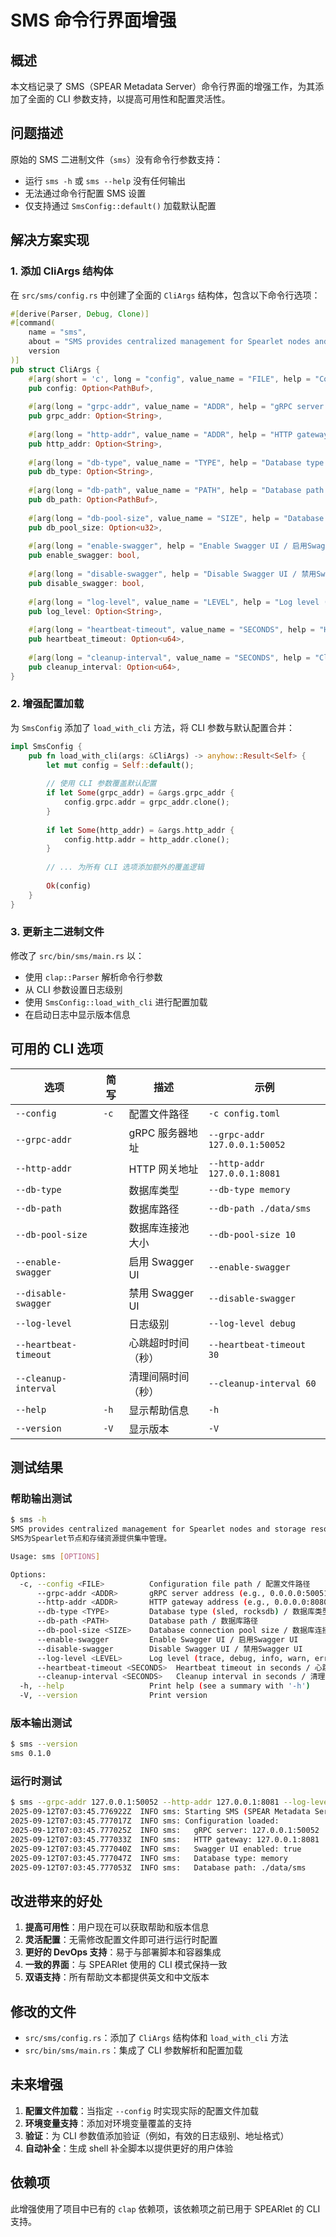 # SMS 命令行界面增强

## 概述
本文档记录了 SMS（SPEAR Metadata Server）命令行界面的增强工作，为其添加了全面的 CLI 参数支持，以提高可用性和配置灵活性。

## 问题描述
原始的 SMS 二进制文件（`sms`）没有命令行参数支持：
- 运行 `sms -h` 或 `sms --help` 没有任何输出
- 无法通过命令行配置 SMS 设置
- 仅支持通过 `SmsConfig::default()` 加载默认配置

## 解决方案实现

### 1. 添加 CliArgs 结构体
在 `src/sms/config.rs` 中创建了全面的 `CliArgs` 结构体，包含以下命令行选项：

```rust
#[derive(Parser, Debug, Clone)]
#[command(
    name = "sms",
    about = "SMS provides centralized management for Spearlet nodes and storage resources.\nSMS为Spearlet节点和存储资源提供集中管理。",
    version
)]
pub struct CliArgs {
    #[arg(short = 'c', long = "config", value_name = "FILE", help = "Configuration file path / 配置文件路径")]
    pub config: Option<PathBuf>,
    
    #[arg(long = "grpc-addr", value_name = "ADDR", help = "gRPC server address (e.g., 0.0.0.0:50051) / gRPC服务器地址")]
    pub grpc_addr: Option<String>,
    
    #[arg(long = "http-addr", value_name = "ADDR", help = "HTTP gateway address (e.g., 0.0.0.0:8080) / HTTP网关地址")]
    pub http_addr: Option<String>,
    
    #[arg(long = "db-type", value_name = "TYPE", help = "Database type (sled, rocksdb) / 数据库类型")]
    pub db_type: Option<String>,
    
    #[arg(long = "db-path", value_name = "PATH", help = "Database path / 数据库路径")]
    pub db_path: Option<PathBuf>,
    
    #[arg(long = "db-pool-size", value_name = "SIZE", help = "Database connection pool size / 数据库连接池大小")]
    pub db_pool_size: Option<u32>,
    
    #[arg(long = "enable-swagger", help = "Enable Swagger UI / 启用Swagger UI")]
    pub enable_swagger: bool,
    
    #[arg(long = "disable-swagger", help = "Disable Swagger UI / 禁用Swagger UI")]
    pub disable_swagger: bool,
    
    #[arg(long = "log-level", value_name = "LEVEL", help = "Log level (trace, debug, info, warn, error) / 日志级别")]
    pub log_level: Option<String>,
    
    #[arg(long = "heartbeat-timeout", value_name = "SECONDS", help = "Heartbeat timeout in seconds / 心跳超时时间（秒）")]
    pub heartbeat_timeout: Option<u64>,
    
    #[arg(long = "cleanup-interval", value_name = "SECONDS", help = "Cleanup interval in seconds / 清理间隔时间（秒）")]
    pub cleanup_interval: Option<u64>,
}
```

### 2. 增强配置加载
为 `SmsConfig` 添加了 `load_with_cli` 方法，将 CLI 参数与默认配置合并：

```rust
impl SmsConfig {
    pub fn load_with_cli(args: &CliArgs) -> anyhow::Result<Self> {
        let mut config = Self::default();
        
        // 使用 CLI 参数覆盖默认配置
        if let Some(grpc_addr) = &args.grpc_addr {
            config.grpc.addr = grpc_addr.clone();
        }
        
        if let Some(http_addr) = &args.http_addr {
            config.http.addr = http_addr.clone();
        }
        
        // ... 为所有 CLI 选项添加额外的覆盖逻辑
        
        Ok(config)
    }
}
```

### 3. 更新主二进制文件
修改了 `src/bin/sms/main.rs` 以：
- 使用 `clap::Parser` 解析命令行参数
- 从 CLI 参数设置日志级别
- 使用 `SmsConfig::load_with_cli` 进行配置加载
- 在启动日志中显示版本信息

## 可用的 CLI 选项

| 选项 | 简写 | 描述 | 示例 |
|------|------|------|------|
| `--config` | `-c` | 配置文件路径 | `-c config.toml` |
| `--grpc-addr` | | gRPC 服务器地址 | `--grpc-addr 127.0.0.1:50052` |
| `--http-addr` | | HTTP 网关地址 | `--http-addr 127.0.0.1:8081` |
| `--db-type` | | 数据库类型 | `--db-type memory` |
| `--db-path` | | 数据库路径 | `--db-path ./data/sms` |
| `--db-pool-size` | | 数据库连接池大小 | `--db-pool-size 10` |
| `--enable-swagger` | | 启用 Swagger UI | `--enable-swagger` |
| `--disable-swagger` | | 禁用 Swagger UI | `--disable-swagger` |
| `--log-level` | | 日志级别 | `--log-level debug` |
| `--heartbeat-timeout` | | 心跳超时时间（秒） | `--heartbeat-timeout 30` |
| `--cleanup-interval` | | 清理间隔时间（秒） | `--cleanup-interval 60` |
| `--help` | `-h` | 显示帮助信息 | `-h` |
| `--version` | `-V` | 显示版本 | `-V` |

## 测试结果

### 帮助输出测试
```bash
$ sms -h
SMS provides centralized management for Spearlet nodes and storage resources.
SMS为Spearlet节点和存储资源提供集中管理。

Usage: sms [OPTIONS]

Options:
  -c, --config <FILE>          Configuration file path / 配置文件路径
      --grpc-addr <ADDR>       gRPC server address (e.g., 0.0.0.0:50051) / gRPC服务器地址
      --http-addr <ADDR>       HTTP gateway address (e.g., 0.0.0.0:8080) / HTTP网关地址
      --db-type <TYPE>         Database type (sled, rocksdb) / 数据库类型
      --db-path <PATH>         Database path / 数据库路径
      --db-pool-size <SIZE>    Database connection pool size / 数据库连接池大小
      --enable-swagger         Enable Swagger UI / 启用Swagger UI
      --disable-swagger        Disable Swagger UI / 禁用Swagger UI
      --log-level <LEVEL>      Log level (trace, debug, info, warn, error) / 日志级别
      --heartbeat-timeout <SECONDS>  Heartbeat timeout in seconds / 心跳超时时间（秒）
      --cleanup-interval <SECONDS>   Cleanup interval in seconds / 清理间隔时间（秒）
  -h, --help                   Print help (see a summary with '-h')
  -V, --version                Print version
```

### 版本输出测试
```bash
$ sms --version
sms 0.1.0
```

### 运行时测试
```bash
$ sms --grpc-addr 127.0.0.1:50052 --http-addr 127.0.0.1:8081 --log-level debug --db-type memory
2025-09-12T07:03:45.776922Z  INFO sms: Starting SMS (SPEAR Metadata Server) v0.1.0
2025-09-12T07:03:45.777017Z  INFO sms: Configuration loaded:
2025-09-12T07:03:45.777025Z  INFO sms:   gRPC server: 127.0.0.1:50052
2025-09-12T07:03:45.777033Z  INFO sms:   HTTP gateway: 127.0.0.1:8081
2025-09-12T07:03:45.777040Z  INFO sms:   Swagger UI enabled: true
2025-09-12T07:03:45.777047Z  INFO sms:   Database type: memory
2025-09-12T07:03:45.777053Z  INFO sms:   Database path: ./data/sms
```

## 改进带来的好处

1. **提高可用性**：用户现在可以获取帮助和版本信息
2. **灵活配置**：无需修改配置文件即可进行运行时配置
3. **更好的 DevOps 支持**：易于与部署脚本和容器集成
4. **一致的界面**：与 SPEARlet 使用的 CLI 模式保持一致
5. **双语支持**：所有帮助文本都提供英文和中文版本

## 修改的文件

- `src/sms/config.rs`：添加了 `CliArgs` 结构体和 `load_with_cli` 方法
- `src/bin/sms/main.rs`：集成了 CLI 参数解析和配置加载

## 未来增强

1. **配置文件加载**：当指定 `--config` 时实现实际的配置文件加载
2. **环境变量支持**：添加对环境变量覆盖的支持
3. **验证**：为 CLI 参数值添加验证（例如，有效的日志级别、地址格式）
4. **自动补全**：生成 shell 补全脚本以提供更好的用户体验

## 依赖项

此增强使用了项目中已有的 `clap` 依赖项，该依赖项之前已用于 SPEARlet 的 CLI 支持。